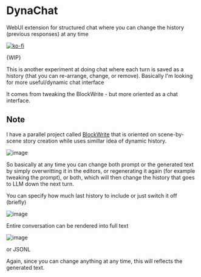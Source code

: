 # DynaChat
WebUI extension for structured chat where you can change the history (previous responses) at any time 

[![ko-fi](https://ko-fi.com/img/githubbutton_sm.svg)](https://ko-fi.com/Q5Q5MOB4M)

{WIP}

This is another experiment at doing chat where each turn is saved as a history (that you can re-arrange, change, or remove). Basically I'm looking for more useful/dynamic chat interface

It comes from tweaking the BlockWrite - but more oriented as a chat interface.
## Note
I have a parallel project called [BlockWrite](https://github.com/FartyPants/BlockWriter) that is oriented on scene-by-scene story creation while uses simillar idea of dynamic history. 

![image](https://github.com/FartyPants/HistoryChat/assets/23346289/34568c1c-7136-4044-9151-e1785c0d41b6)

So basically at any time you can change both prompt or the generated text by simply overwritting it in the editors, or regenerating it again (for example tweaking the prompt), or both, which will then change the history that goes to LLM down the next turn.

You can specify how much last history to include or just switch it off (briefly)

![image](https://github.com/FartyPants/HistoryChat/assets/23346289/1f53e187-9d84-45d9-baa9-c34a26f3aaf1)

Entire conversation can be rendered into full text

![image](https://github.com/FartyPants/HistoryChat/assets/23346289/7471a4eb-50ec-4d3a-98c9-0b9064167174)

or JSONL

Again, since you can change anything at any time, this will reflects the generated text.

